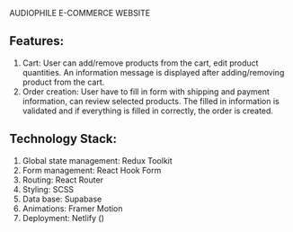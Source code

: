 AUDIOPHILE E-COMMERCE WEBSITE

## Features:

1. Cart: User can add/remove products from the cart, edit product quantities. An information message is displayed after adding/removing product from the cart.
2. Order creation: User have to fill in form with shipping and payment information, can review selected products. The filled in information is validated and if everything is filled in correctly, the order is created.

## Technology Stack:

1. Global state management: Redux Toolkit
2. Form management: React Hook Form
3. Routing: React Router
4. Styling: SCSS
5. Data base: Supabase
6. Animations: Framer Motion
7. Deployment: Netlify ()
